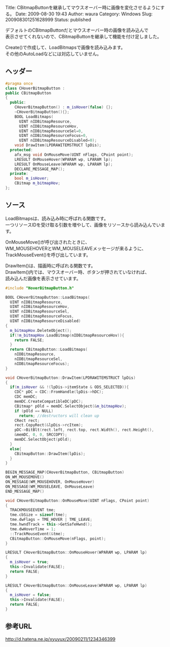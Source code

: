 Title: CBitmapButtonを継承してマウスオーバー時に画像を変化させるようにする。
Date: 2009-08-30 19:43
Author: waura
Category: Windows
Slug: 200908301251628999
Status: published

デフォルトのCBitmapButtonだとマウスオーバー時の画像を読み込んで  
表示させてくれないので、CBitmapButtonを継承して機能を付け足しました。

Create()で作成して、LoadBitmapsで画像を読み込みます。  
その他のAutoLoadなどには対応していません。

## ヘッダー

```cpp
#pragma once
class CHoverBitmapButton :
public CBitmapButton
{
  public:
    CHoverBitmapButton() : m_isHover(false) {};
    ~CHoverBitmapButton(){};
    BOOL LoadBitmaps(
      UINT nIDBitmapResource,
      UINT nIDBitmapResourceHov,
      UINT nIDBitmapResourceSel=0,
      UINT nIDBitmapResourceFocus=0,
      UINT nIDBitmapResourceDisabled=0);
    void DrawItem(LPDRAWITEMSTRUCT lpDis);
  protected:
    afx_msg void OnMouseMove(UINT nFlags, CPoint point);
    LRESULT OnMouseHover(WPARAM wp, LPARAM lp);
    LRESULT OnMouseLeave(WPARAM wp, LPARAM lp);
    DECLARE_MESSAGE_MAP();
  private:
    bool m_isHover;
    CBitmap m_bitmapHov;
};
```

## ソース

LoadBitmapsは、読み込み時に呼ばれる関数です。  
一つリソースIDを受け取る引数を増やして、画像をリソースから読み込んでいます。

OnMouseMove()が呼び出されたときに、  
WM_MOUSEHOVERとWM_MOUSELEAVEメッセージが来るように、  
TrackMouseEvent()を呼び出しています。

DrawItem()は、描画時に呼ばれる関数です。  
DrawItem()内では、マウスオーバー時、ボタンが押されていなければ、  
読み込んだ画像を表示させています。

```cpp
#include "HoverBitmapButton.h"

BOOL CHoverBitmapButton::LoadBitmaps(
  UINT nIDBitmapResource,
  UINT nIDBitmapResourceHov,
  UINT nIDBitmapResourceSel,
  UINT nIDBitmapResourceFocus,
  UINT nIDBitmapResourceDisabled)
{
  m_bitmapHov.DeleteObject();
  if(!m_bitmapHov.LoadBitmap(nIDBitmapResourceHov)){
    return FALSE;
  }
  return CBitmapButton::LoadBitmaps(
    nIDBitmapResource,
    nIDBitmapResourceSel,
    nIDBitmapResourceFocus);
}

void CHoverBitmapButton::DrawItem(LPDRAWITEMSTRUCT lpDis)
{
  if(m_isHover && !(lpDis->itemState & ODS_SELECTED)){
    CDC* pDC = CDC::FromHandle(lpDis->hDC);
    CDC memDC;
    memDC.CreateCompatibleDC(pDC);
    CBitmap* pOld = memDC.SelectObject(&m_bitmapHov);
    if (pOld == NULL)
      return; //destructors will clean up
    CRect rect;
    rect.CopyRect(&lpDis->rcItem);
    pDC->BitBlt(rect.left, rect.top, rect.Width(), rect.Height(),
    &memDC, 0, 0, SRCCOPY);
    memDC.SelectObject(pOld);
  }
  else{
    CBitmapButton::DrawItem(lpDis);
  }
}

BEGIN_MESSAGE_MAP(CHoverBitmapButton, CBitmapButton)
ON_WM_MOUSEMOVE()
ON_MESSAGE(WM_MOUSEHOVER, OnMouseHover)
ON_MESSAGE(WM_MOUSELEAVE, OnMouseLeave)
END_MESSAGE_MAP()

void CHoverBitmapButton::OnMouseMove(UINT nFlags, CPoint point)
{
  TRACKMOUSEEVENT tme;
  tme.cbSize = sizeof(tme);
  tme.dwFlags = TME_HOVER | TME_LEAVE;
  tme.hwndTrack = this->GetSafeHwnd();
  tme.dwHoverTime = 1;
  ::TrackMouseEvent(&tme);
  CBitmapButton::OnMouseMove(nFlags, point);
}

LRESULT CHoverBitmapButton::OnMouseHover(WPARAM wp, LPARAM lp)
{
  m_isHover = true;
  this->Invalidate(FALSE);
  return FALSE;
}

LRESULT CHoverBitmapButton::OnMouseLeave(WPARAM wp, LPARAM lp)
{
  m_isHover = false;
  this->Invalidate(FALSE);
  return FALSE;
}
```


## 参考URL

<http://d.hatena.ne.jp/xyuyux/20090211/1234346399>
